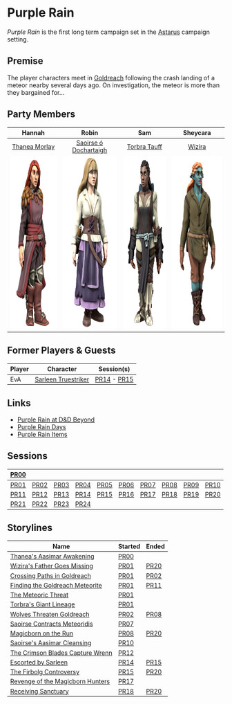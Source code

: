 # Purple Rain

*Purple Rain* is the first long term campaign set in the [Astarus](../planes/astarus.md) campaign setting.

## Premise

The player characters meet in [Goldreach](../civilisations/kingdom-of-astor/SETTLEMENTS/GOLDREACH/README.md) following the crash landing of a meteor nearby several days ago. On investigation, the meteor is more than they bargained for...

## Party Members

| Hannah | Robin | Sam | Sheycara |
|:---:|:---:|:---:|:---:|
| [Thanea Morlay](../characters/thanea-morlay.md) | [Saoirse ó Dochartaigh](../characters/saoirse-o-dochartaigh.md) | [Torbra Tauff](../characters/torbra-tauff.md) | [Wizira](../characters/wizira.md) |
| <img src="https://raw.githubusercontent.com/jesskelsall/astarus-images/main/people/portraits/db42750c63a0a387.png" height="400" /> | <img src="https://raw.githubusercontent.com/jesskelsall/astarus-images/main/people/portraits/96456245c79828b5.png" height="400" /> | <img src="https://raw.githubusercontent.com/jesskelsall/astarus-images/main/people/portraits/c275fac3807fe83b.png" height="400" /> | <img src="https://raw.githubusercontent.com/jesskelsall/astarus-images/main/people/portraits/b6ddf2e960574729.png" height="400" /> |

## Former Players & Guests

| Player | Character | Session(s) |
| --- | --- | --- |
| EvA | [Sarleen Truestriker](../characters/sarleen-truestriker.md) | [PR14](../sessions/PR14.md) - [PR15](../sessions/PR15.md) |

## Links

- [Purple Rain at D&D Beyond](https://www.dndbeyond.com/campaigns/1397675)
- [Purple Rain Days](days.md)
- [Purple Rain Items](../items/ITEMS.md)

## Sessions

| [PR00](../sessions/PR00.md) | | | | | | | | | |
|:---:|:---:|:---:|:---:|:---:|:---:|:---:|:---:|:---:|:---:|
| [PR01](../sessions/PR01.md) | [PR02](../sessions/PR02.md) | [PR03](../sessions/PR03.md) | [PR04](../sessions/PR04.md) | [PR05](../sessions/PR05.md) | [PR06](../sessions/PR06.md) | [PR07](../sessions/PR07.md) | [PR08](../sessions/PR08.md) | [PR09](../sessions/PR09.md) | [PR10](../sessions/PR10.md) |
| [PR11](../sessions/PR11.md) | [PR12](../sessions/PR12.md) | [PR13](../sessions/PR13.md) | [PR14](../sessions/PR14.md) | [PR15](../sessions/PR15.md) | [PR16](../sessions/PR16.md) | [PR17](../sessions/PR17.md) | [PR18](../sessions/PR18.md) | [PR19](../sessions/PR19.md) | [PR20](../sessions/PR20.md) |
| [PR21](../sessions/PR21.md) | [PR22](../sessions/PR22.md) | [PR23](../sessions/PR23.md) | [PR24](../sessions/PR24.md)

## Storylines

| Name | Started | Ended |
| --- | --- | --- |
| [Thanea's Aasimar Awakening](../storylines/thaneas-aasimar-awakening.md) | [PR00](../sessions/PR00.md) | |
| [Wizira's Father Goes Missing](../storylines/wiziras-father-goes-missing.md) | [PR01](../sessions/PR01.md) | [PR20](../sessions/PR20.md) |
| [Crossing Paths in Goldreach](../storylines/crossing-paths-in-goldreach.md) | [PR01](../sessions/PR01.md) | [PR02](../sessions/PR02.md) |
| [Finding the Goldreach Meteorite](../storylines/finding-the-goldreach-meteorite.md) | [PR01](../sessions/PR01.md) | [PR11](../sessions/PR11.md) |
| [The Meteoric Threat](../storylines/the-meteoric-threat.md) | [PR01](../sessions/PR01.md) | |
| [Torbra's Giant Lineage](../storylines/torbras-giant-lineage.md) | [PR01](../sessions/PR01.md) | |
| [Wolves Threaten Goldreach](../storylines/wolves-threaten-goldreach.md) | [PR02](../sessions/PR02.md) | [PR08](../sessions/PR08.md) |
| [Saoirse Contracts Meteoridis](../storylines/saoirse-contracts-meteoridis.md) | [PR07](../sessions/PR07.md) | |
| [Magicborn on the Run](../storylines/magicborn-on-the-run.md) | [PR08](../sessions/PR08.md) | [PR20](../sessions/PR20.md) |
| [Saoirse's Aasimar Cleansing](../storylines/saoirses-aasimar-cleansing.md) | [PR10](../sessions/PR10.md) | |
| [The Crimson Blades Capture Wrenn](../storylines/the-crimson-blades-capture-wrenn.md) | [PR12](../sessions/PR12.md) | |
| [Escorted by Sarleen](../storylines/escorted-by-sarleen.md) | [PR14](../sessions/PR14.md) | [PR15](../sessions/PR15.md) |
| [The Firbolg Controversy](../storylines/the-firbolg-controversy.md) | [PR15](../sessions/PR15.md) | [PR20](../sessions/PR20.md) |
| [Revenge of the Magicborn Hunters](../storylines/revenge-of-the-magicborn-hunters.md) | [PR17](../sessions/PR17.md) | |
| [Receiving Sanctuary](../storylines/receiving-sanctuary.md) | [PR18](../sessions/PR18.md) | [PR20](../sessions/PR20.md) |
